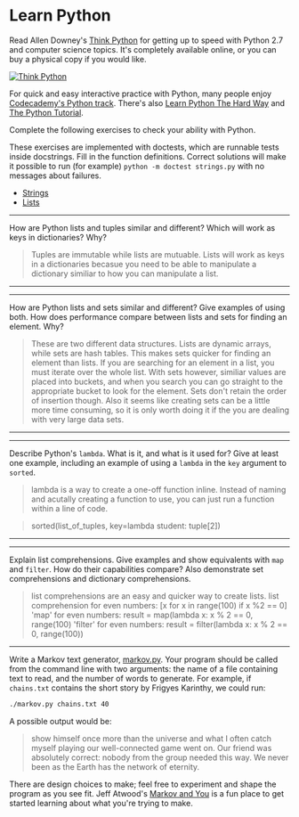 # Learn Python

Read Allen Downey's [Think Python](http://www.greenteapress.com/thinkpython/) for getting up to speed with Python 2.7 and computer science topics. It's completely available online, or you can buy a physical copy if you would like.

[![Think Python](img/think_python.png)](http://www.greenteapress.com/thinkpython/)

For quick and easy interactive practice with Python, many people enjoy [Codecademy's Python track](http://www.codecademy.com/en/tracks/python). There's also [Learn Python The Hard Way](http://learnpythonthehardway.org/book/) and [The Python Tutorial](https://docs.python.org/2/tutorial/).

Complete the following exercises to check your ability with Python.

These exercises are implemented with doctests, which are runnable tests inside docstrings. Fill in the function definitions. Correct solutions will make it possible to run (for example) `python -m doctest strings.py` with no messages about failures.

 * [Strings](python/strings.py)
 * [Lists](python/lists.py)


---

How are Python lists and tuples similar and different? Which will work as keys in dictionaries? Why?

> Tuples are immutable while lists are mutuable.  Lists will work as keys in a dictionaries becasue you need to be able to manipulate a dictionary similiar to how you can manipulate a list. 

---


---

How are Python lists and sets similar and different? Give examples of using both. How does performance compare between lists and sets for finding an element. Why?

> These are two different data structures. Lists are dynamic arrays, while sets are hash tables. This makes sets  quicker for finding an element than lists.  If you are searching for an element in a list, you must iterate over the whole list.  With sets however, similiar values are placed into buckets, and when you search you can go straight to the appropriate bucket to look for the element.  Sets don't retain the order of insertion though. Also it seems like creating sets can be a little more time consuming, so it is only worth doing it if the you are dealing with very large data sets. 


---


---

Describe Python's `lambda`. What is it, and what is it used for? Give at least one example, including an example of using a `lambda` in the `key` argument to `sorted`.

> lambda is a way to create a one-off function inline. Instead of naming and acutally creating a function to use, you can just run a function within a line of code. 

>sorted(list_of_tuples, key=lambda student: tuple[2])
---


---

Explain list comprehensions. Give examples and show equivalents with `map` and `filter`. How do their capabilities compare? Also demonstrate set comprehensions and dictionary comprehensions.

> list comprehensions are an easy and quicker way to create lists. 
> list comprehension for even numbers: [x for x in range(100) if x %2 == 0]
> 'map' for even numbers: result = map(lambda x: x % 2 == 0, range(100)
> 'filter' for even numbers: result = filter(lambda x: x % 2 == 0, range(100))

---


Write a Markov text generator, [markov.py](python/markov.py). Your program should be called from the command line with two arguments: the name of a file containing text to read, and the number of words to generate. For example, if `chains.txt` contains the short story by Frigyes Karinthy, we could run:

```bash
./markov.py chains.txt 40
```

A possible output would be:

> show himself once more than the universe and what I often catch myself playing our well-connected game went on. Our friend was absolutely correct: nobody from the group needed this way. We never been as the Earth has the network of eternity.

There are design choices to make; feel free to experiment and shape the program as you see fit. Jeff Atwood's [Markov and You](http://blog.codinghorror.com/markov-and-you/) is a fun place to get started learning about what you're trying to make.
